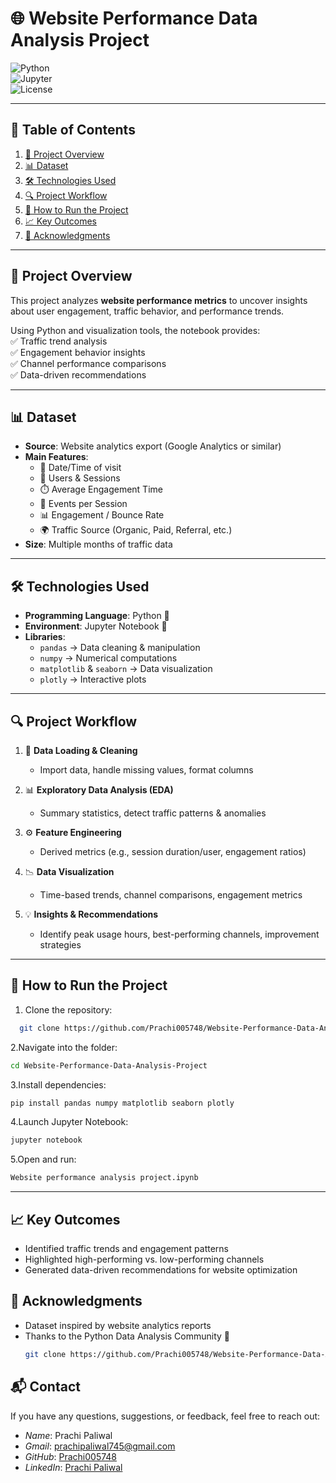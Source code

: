# 🌐 Website Performance Data Analysis Project  

![Python](https://img.shields.io/badge/Python-3.8%2B-blue)  
![Jupyter](https://img.shields.io/badge/Jupyter-Notebook-orange)  
![License](https://img.shields.io/badge/License-MIT-green)  

---

## 📑 Table of Contents  
1. [📌 Project Overview](#-project-overview)  
2. [📊 Dataset](#-dataset)  
3. [🛠️ Technologies Used](#️-technologies-used)  
4. [🔍 Project Workflow](#-project-workflow)  
5. [🚀 How to Run the Project](#-how-to-run-the-project)  
6. [📈 Key Outcomes](#-key-outcomes)  
7. [🤝 Acknowledgments](#-acknowledgments)  

---

## 📌 Project Overview  
This project analyzes **website performance metrics** to uncover insights about user engagement, traffic behavior, and performance trends.  

Using Python and visualization tools, the notebook provides:  
✅ Traffic trend analysis  
✅ Engagement behavior insights  
✅ Channel performance comparisons  
✅ Data-driven recommendations  

---

## 📊 Dataset  
- **Source**: Website analytics export (Google Analytics or similar)  
- **Main Features**:  
  - 📅 Date/Time of visit  
  - 👥 Users & Sessions  
  - ⏱️ Average Engagement Time  
  - 🎯 Events per Session  
  - 📊 Engagement / Bounce Rate  
  - 🌍 Traffic Source (Organic, Paid, Referral, etc.)  
- **Size**: Multiple months of traffic data  

---

## 🛠️ Technologies Used  
- **Programming Language**: Python 🐍  
- **Environment**: Jupyter Notebook 📓  
- **Libraries**:  
  - `pandas` → Data cleaning & manipulation  
  - `numpy` → Numerical computations  
  - `matplotlib` & `seaborn` → Data visualization  
  - `plotly` → Interactive plots  

---

## 🔍 Project Workflow  
1. 📂 **Data Loading & Cleaning**  
   - Import data, handle missing values, format columns  

2. 📊 **Exploratory Data Analysis (EDA)**  
   - Summary statistics, detect traffic patterns & anomalies  

3. ⚙️ **Feature Engineering**  
   - Derived metrics (e.g., session duration/user, engagement ratios)  

4. 📉 **Data Visualization**  
   - Time-based trends, channel comparisons, engagement metrics  

5. 💡 **Insights & Recommendations**  
   - Identify peak usage hours, best-performing channels, improvement strategies  

---

## 🚀 How to Run the Project  
1. Clone the repository:
 ```bash
   git clone https://github.com/Prachi005748/Website-Performance-Data-Analysis-Project.git
   ```
2.Navigate into the folder:
```bash
cd Website-Performance-Data-Analysis-Project
```

3.Install dependencies:
```bash
pip install pandas numpy matplotlib seaborn plotly
```

4.Launch Jupyter Notebook:
```bash
jupyter notebook
```

5.Open and run:
```bash
Website performance analysis project.ipynb
```

---

## 📈 Key Outcomes
-  Identified traffic trends and engagement patterns
-  Highlighted high-performing vs. low-performing channels
-  Generated data-driven recommendations for website optimization

## 🤝 Acknowledgments
- Dataset inspired by website analytics reports
- Thanks to the Python Data Analysis Community 🙌 
   ```bash
   git clone https://github.com/Prachi005748/Website-Performance-Data-Analysis-Project.git
   ```

## 📬 Contact  

If you have any questions, suggestions, or feedback, feel free to reach out:  

- *Name*: Prachi Paliwal
- *Gmail*: prachipaliwal745@gmail.com 
- *GitHub*: [Prachi005748](https://github.com/Prachi005748)  
- *LinkedIn*: [Prachi Paliwal](https://www.linkedin.com/in/prachi-paliwal-799126268/)  
